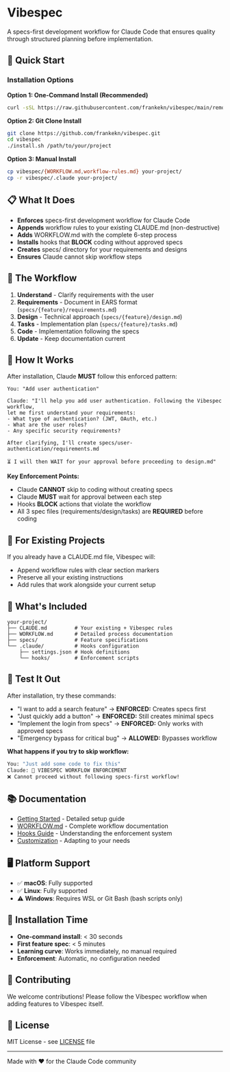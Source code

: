 # Vibespec

A specs-first development workflow for Claude Code that ensures quality through structured planning before implementation.

## 🚀 Quick Start

### Installation Options

**Option 1: One-Command Install (Recommended)**
```bash
curl -sSL https://raw.githubusercontent.com/frankekn/vibespec/main/remote-install.sh | bash
```

**Option 2: Git Clone Install**
```bash
git clone https://github.com/frankekn/vibespec.git
cd vibespec
./install.sh /path/to/your/project
```

**Option 3: Manual Install**
```bash
cp vibespec/{WORKFLOW.md,workflow-rules.md} your-project/
cp -r vibespec/.claude your-project/
```

## 📋 What It Does

- **Enforces** specs-first development workflow for Claude Code
- **Appends** workflow rules to your existing CLAUDE.md (non-destructive)
- **Adds** WORKFLOW.md with the complete 6-step process
- **Installs** hooks that **BLOCK** coding without approved specs
- **Creates** specs/ directory for your requirements and designs
- **Ensures** Claude cannot skip workflow steps

## 🔄 The Workflow

1. **Understand** - Clarify requirements with the user
2. **Requirements** - Document in EARS format (`specs/{feature}/requirements.md`)
3. **Design** - Technical approach (`specs/{feature}/design.md`)
4. **Tasks** - Implementation plan (`specs/{feature}/tasks.md`)
5. **Code** - Implementation following the specs
6. **Update** - Keep documentation current

## 🎯 How It Works

After installation, Claude **MUST** follow this enforced pattern:

```
You: "Add user authentication"

Claude: "I'll help you add user authentication. Following the Vibespec workflow, 
let me first understand your requirements:
- What type of authentication? (JWT, OAuth, etc.)
- What are the user roles?
- Any specific security requirements?

After clarifying, I'll create specs/user-authentication/requirements.md

⏳ I will then WAIT for your approval before proceeding to design.md"
```

**Key Enforcement Points:**
- Claude **CANNOT** skip to coding without creating specs
- Claude **MUST** wait for approval between each step
- Hooks **BLOCK** actions that violate the workflow
- All 3 spec files (requirements/design/tasks) are **REQUIRED** before coding

## 🔧 For Existing Projects

If you already have a CLAUDE.md file, Vibespec will:
- Append workflow rules with clear section markers
- Preserve all your existing instructions
- Add rules that work alongside your current setup

## 📁 What's Included

```
your-project/
├── CLAUDE.md         # Your existing + Vibespec rules
├── WORKFLOW.md       # Detailed process documentation
├── specs/            # Feature specifications
└── .claude/          # Hooks configuration
    ├── settings.json # Hook definitions
    └── hooks/        # Enforcement scripts
```

## 🧪 Test It Out

After installation, try these commands:
- "I want to add a search feature" → **ENFORCED:** Creates specs first
- "Just quickly add a button" → **ENFORCED:** Still creates minimal specs
- "Implement the login from specs" → **ENFORCED:** Only works with approved specs
- "Emergency bypass for critical bug" → **ALLOWED:** Bypasses workflow

**What happens if you try to skip workflow:**
```bash
You: "Just add some code to fix this"
Claude: 🛑 VIBESPEC WORKFLOW ENFORCEMENT
❌ Cannot proceed without following specs-first workflow!
```

## 📚 Documentation

- [Getting Started](docs/GETTING_STARTED.md) - Detailed setup guide
- [WORKFLOW.md](WORKFLOW.md) - Complete workflow documentation
- [Hooks Guide](docs/HOOKS_GUIDE.md) - Understanding the enforcement system
- [Customization](docs/CUSTOMIZATION.md) - Adapting to your needs

## 🖥️ Platform Support

- ✅ **macOS**: Fully supported
- ✅ **Linux**: Fully supported  
- ⚠️ **Windows**: Requires WSL or Git Bash (bash scripts only)

## 🔧 Installation Time

- **One-command install**: < 30 seconds
- **First feature spec**: < 5 minutes
- **Learning curve**: Works immediately, no manual required
- **Enforcement**: Automatic, no configuration needed

## 🤝 Contributing

We welcome contributions! Please follow the Vibespec workflow when adding features to Vibespec itself.

## 📄 License

MIT License - see [LICENSE](LICENSE) file

---

Made with ❤️ for the Claude Code community
